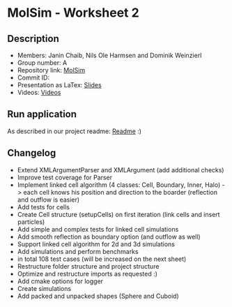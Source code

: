# MolSim - Worksheet 2

## Description

- Members: Janin Chaib, Nils Ole Harmsen and Dominik Weinzierl
- Group number: A
- Repository link: [MolSim](https://github.com/Dominik-Weinzierl/MolSim)
- Commit ID:
- Presentation as LaTex: [Slides](https://latex.tum.de/read/mrsryyrhbsnn)
- Videos: [Videos](http://home.in.tum.de/~harmsen/mdpraktikum/sheet3/)

## Run application

As described in our project readme: [Readme](https://github.com/Dominik-Weinzierl/MolSim/blob/main/README.md) :)

## Changelog
- Extend XMLArgumentParser and XMLArgument (add additional checks)
- Improve test coverage for Parser
- Implement linked cell algorithm (4 classes: Cell, Boundary, Inner, Halo)
-> each cell knows his position and direction to the boarder (reflection and outflow is easier) 
- Add tests for cells
- Create Cell structure (setupCells) on first iteration (link cells and insert particles)
- Add simple and complex tests for linked cell simulations
- Add smooth reflection as boundary option (and outflow as well)
- Support linked cell algorithm for 2d and 3d simulations
- Add simulations and perform benchmarks
- in total 108 test cases (will be increased on the next sheet)
- Restructure folder structure and project structure
- Optimize and restructure imports as requested :)
- Add cmake options for logger
- Create simulations
- Add packed and unpacked shapes (Sphere and Cuboid)